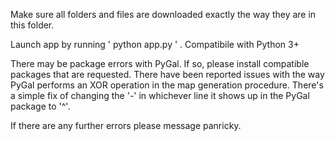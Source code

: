 Make sure all folders and files are downloaded exactly the way they are in this folder.

Launch app by running ' python app.py ' . Compatibile with Python 3+

There may be package errors with PyGal. If so, please install compatible packages that are requested.
There have been reported issues with the way PyGal performs an XOR operation in the map generation procedure. There's a simple fix of changing the '-' in whichever line it shows up in the PyGal package to '^'.

If there are any further errors please message panricky.
